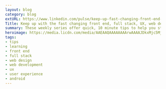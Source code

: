 ```yaml
---
layout: blog
category: blog
extURL: https://www.linkedin.com/pulse/keep-up-fast-changing-front-end-full-stack-ux-web-seven-villalobos
Title: Keep up with the fast changing front end, full stack, UX, web design and mobile industries with these seven online weekly series
summary: These weekly series offer quick, 10 minute tips to help you stay frosty and challenge you to keep learning about Android development, web media, mastering interview code, CSS, Sharepoint, UX and Visual Studio.
heroimage: https://media.licdn.com/media/AAEAAQAAAAAAAArwAAAAJDkxMjc5MjU1LTc0NGItNDdiNi04Njk1LTQ2NDE5MGRkNGUxNQ.png
tags:
- tips
- learning
- front end
- full stack
- web design
- web development
- ux
- user experience
- android
---
```

